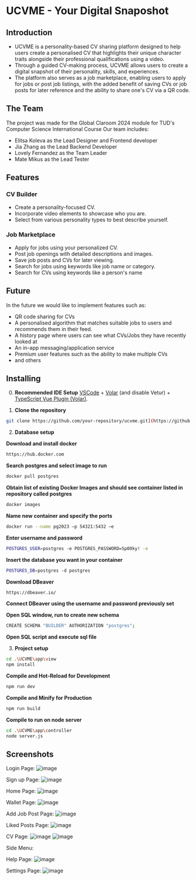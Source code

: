 # UCVME - Your Digital Snaposhot

## Introduction
- UCVME is a personality-based CV sharing platform designed to help users create a personalised CV that highlights their unique character traits alongside their professional qualifications using a video.
- Through a guided CV-making process, UCVME allows users to create a digital snapshot of their personality, skills, and experiences.
- The platform also serves as a job marketplace, enabling users to apply for jobs or post job listings, with the added benefit of saving CVs or job posts for later reference and the ability to share one's CV via a QR code.

## The Team
The project was made for the Global Claroom 2024 module for TUD's Computer Science International Course
Our team includes:
- Elitsa Koleva as the Lead Designer and Frontend developer
- Jia Zhang as the Lead Backend Developer
- Lovely Fernandez as the Team Leader
- Mate Mikus as the Lead Tester

## Features
### CV Builder
- Create a personality-focused CV.
- Incorporate video elements to showcase who you are.
- Select from various personality types to best describe yourself.

### Job Marketplace
- Apply for jobs using your personalized CV. 
- Post job openings with detailed descriptions and images.
- Save job posts and CVs for later viewing.
- Search for jobs using keywords like job name or category.
- Search for CVs using keywords like a person's name

## Future
In the future we would like to implement features such as:
- QR code sharing for CVs
- A personalised algorithm that matches suitable jobs to users and recommends them in their feed.
- A history page where users can see what CVs/Jobs they have recently looked at
- An in-app messaging/application service
- Premium user features such as the ability to make multiple CVs
- and others
  
## Installing

0. **Recommended IDE Setup**
[VSCode](https://code.visualstudio.com/) + [Volar](https://marketplace.visualstudio.com/items?itemName=Vue.volar) (and disable Vetur) + [TypeScript Vue Plugin (Volar)](https://marketplace.visualstudio.com/items?itemName=Vue.vscode-typescript-vue-plugin).

1. **Clone the repository**
```bash
git clone https://github.com/your-repository/ucvme.git](https://github.com/SENZAGlobalClassroom/UCVME.git
```
2. **Database setup**

**Download and install docker**
```bash
https://hub.docker.com
```
**Search postgres and select image to run**
```bash
docker pull postgres
```
**Obtain list of existing Docker Images and should see container listed in repository called postgres**
```bash
docker images
```
**Name new container and specify the ports**
```bash
docker run --name pg2023 –p 54321:5432 –e
```
**Enter username and password**
```bash
POSTGRES_USER=postgres -e POSTGRES_PASSWORD=Sp00ky! -e
```
**Insert the database you want in your container**
```bash
POSTGRES_DB=postgres -d postgres
```
**Download DBeaver**
```bash
https://dbeaver.io/
```
**Connect DBeaver using the username and password previously set**

**Open SQL window, run to create new schema**
```bash
CREATE SCHEMA "BUILDER" AUTHORIZATION "postgres";
```
**Open SQL script and execute sql file**

3. **Project setup**
```bash
cd .\UCVME\app\view
npm install
```
**Compile and Hot-Reload for Development**
```bash
npm run dev
```
**Compile and Minify for Production**
```bash
npm run build
```
**Compile to run on node server**
```bash
cd .\UCVME\app\controller
node server.js
```

## Screenshots
Login Page:
![image](https://github.com/SENZAGlobalClassroom/UCVME/assets/53860330/cb8a4a89-3bb2-44f7-8590-782ad3843e62)

Sign up Page:
![image](https://github.com/SENZAGlobalClassroom/UCVME/assets/53860330/4a5b678a-382d-4a12-a89d-935dc9d22571)

Home Page:
![image](https://github.com/SENZAGlobalClassroom/UCVME/assets/53860330/dc8b68dd-f07b-4f0f-b9ee-a4e210a2de28)

Wallet Page:
![image](https://github.com/SENZAGlobalClassroom/UCVME/assets/53860330/2035fb77-5cd2-41bd-a7d7-7d98756bddf2)

Add Job Post Page:
![image](https://github.com/SENZAGlobalClassroom/UCVME/assets/53860330/ada9dfc5-2aa3-4822-943c-bd754836986c)

Liked Posts Page:
![image](https://github.com/SENZAGlobalClassroom/UCVME/assets/53860330/22679b14-f4bc-400f-b3c9-f67974a340b0)

CV Page:
![image](https://github.com/SENZAGlobalClassroom/UCVME/assets/53860330/175fc345-6cbc-48f7-a604-dfee06e0f25b)
![image](https://github.com/SENZAGlobalClassroom/UCVME/assets/53860330/65f1db1a-b621-49c7-92b5-e6df159c4f89)

Side Menu:

Help Page:
![image](https://github.com/SENZAGlobalClassroom/UCVME/assets/53860330/b22197b5-5f2a-47c0-a5a4-7a937cbfb34a)

Settings Page:
![image](https://github.com/SENZAGlobalClassroom/UCVME/assets/53860330/030c2828-8671-4340-834b-6b97505c8a0c)

